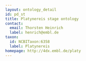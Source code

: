 ```yaml
---
layout: ontology_detail
id: pd_st
title: Platynereis stage ontology
contact:
  email: Thorsten Heinrich
  label: henrich@embl.de
taxon:
  id: NCBITaxon:6358
  label: Platynereis
homepage: http://4dx.embl.de/platy
---
```



